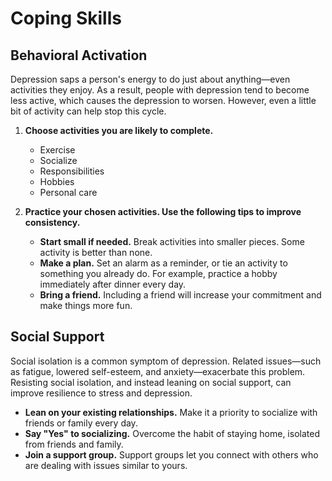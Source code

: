 # Coping Skills

## Behavioral Activation

Depression saps a person's energy to do just about anything—even activities they enjoy. As a result, people with depression tend to become less active, which causes the depression to worsen. However, even a little bit of activity can help stop this cycle.

1. **Choose activities you are likely to complete.**
   - Exercise
   - Socialize
   - Responsibilities
   - Hobbies
   - Personal care

2. **Practice your chosen activities. Use the following tips to improve consistency.**
   - **Start small if needed.** Break activities into smaller pieces. Some activity is better than none.
   - **Make a plan.** Set an alarm as a reminder, or tie an activity to something you already do. For example, practice a hobby immediately after dinner every day.
   - **Bring a friend.** Including a friend will increase your commitment and make things more fun.

## Social Support

Social isolation is a common symptom of depression. Related issues—such as fatigue, lowered self-esteem, and anxiety—exacerbate this problem. Resisting social isolation, and instead leaning on social support, can improve resilience to stress and depression.

- **Lean on your existing relationships.** Make it a priority to socialize with friends or family every day.
- **Say "Yes" to socializing.** Overcome the habit of staying home, isolated from friends and family.
- **Join a support group.** Support groups let you connect with others who are dealing with issues similar to yours.
